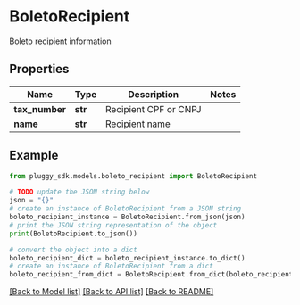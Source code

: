 # BoletoRecipient

Boleto recipient information

## Properties

Name | Type | Description | Notes
------------ | ------------- | ------------- | -------------
**tax_number** | **str** | Recipient CPF or CNPJ | 
**name** | **str** | Recipient name | 

## Example

```python
from pluggy_sdk.models.boleto_recipient import BoletoRecipient

# TODO update the JSON string below
json = "{}"
# create an instance of BoletoRecipient from a JSON string
boleto_recipient_instance = BoletoRecipient.from_json(json)
# print the JSON string representation of the object
print(BoletoRecipient.to_json())

# convert the object into a dict
boleto_recipient_dict = boleto_recipient_instance.to_dict()
# create an instance of BoletoRecipient from a dict
boleto_recipient_from_dict = BoletoRecipient.from_dict(boleto_recipient_dict)
```
[[Back to Model list]](../README.md#documentation-for-models) [[Back to API list]](../README.md#documentation-for-api-endpoints) [[Back to README]](../README.md)


